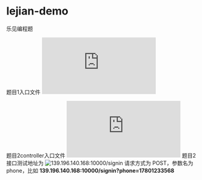 # lejian-demo
乐见编程题

题目1入口文件 ![Test1.java](https://github.com/huxiaolei1997/lejian-demo/blob/master/src/main/java/com/lejian/demo/Test1.java)


题目2controller入口文件 ![SigninController.java](https://github.com/huxiaolei1997/lejian-demo/blob/master/src/main/java/com/lejian/demo/controller/SigninController.java)
题目2接口测试地址为 ![139.196.140.168:10000/signin](139.196.140.168:10000/signin)
请求方式为 POST，参数名为 phone，比如 **139.196.140.168:10000/signin?phone=17801233568**
